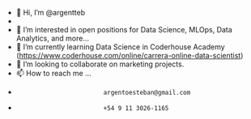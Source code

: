 - 👋 Hi, I’m @argentteb
- 
- 👀 I’m interested in open positions for Data Science, MLOps, Data Analytics, and more...
- 🌱 I’m currently learning Data Science in Coderhouse Academy (https://www.coderhouse.com/online/carrera-online-data-scientist)
- 💞️ I’m looking to collaborate on marketing projects. 
- 📫 How to reach me ...
-                             argentoesteban@gmail.com
-                             +54 9 11 3026-1165

